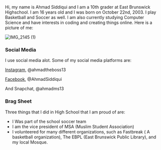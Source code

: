 

Hi, my name is Ahmad Siddiqui and I am a 10th grader at East Brunswick Highschool. I am 16 years old and I was born on October 22nd, 2003. I play Basketball and Soccer as well. I am also currently studying Computer Science and have interests in coding and creating things online. Here is a picture of me:

![IMG_2145 (1)](https://user-images.githubusercontent.com/66634821/84305783-9aa88b80-ab28-11ea-83e3-4e59cf766802.PNG)


### Social Media

I use social media alot. Some of my social media platforms are:

[Instagram](https://www.instagram.com/ahmadtheboss13/), @ahmadtheboss13

[Facebook](https://www.facebook.com/profile.php?id=100050474317280), @AhmadSiddiqui

And Snapchat, @ahmadms13


### Brag Sheet

Three things that I did in High School that I am proud of are:
- I Was part of the school soccer team
- I am the vice president of MSA (Muslim Student Association)
- I volunteered for many different organizations, such as Fastbreak ( A basketball organization), The EBPL (East Brunswick Public Library), and my local Mosque.


